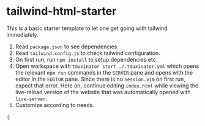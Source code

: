 # tailwind-html-starter

This is a basic starter template to let one get going with tailwind immediately.

1. Read `package.json` to see dependencies.
2. Read `tailwind.config.js` to check tailwind configuration.
3. On first run, run `npm install` to setup dependencies etc.
4. Open workspace with `tmuxinator start ./.tmuxinator.yml` which opens the
   relevant `npm run` commands in the `SERVER` pane and opens with the editor
   in the `EDITOR` pane. Since there is no `Session.vim` on first run, expect
   that error. Here on, continue editing `index.html` while viewing the
   live-reload version of the website that was automatically opened with
   `live-server`.
5. Customize according to needs. 

:)
